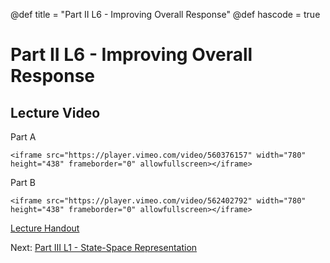 @def title = "Part II L6 - Improving Overall Response"
@def hascode = true

# Part II L6 - Improving Overall Response

## Lecture Video
Part A

~~~
<iframe src="https://player.vimeo.com/video/560376157" width="780" height="438" frameborder="0" allowfullscreen></iframe>
~~~  

Part B

~~~
<iframe src="https://player.vimeo.com/video/562402792" width="780" height="438" frameborder="0" allowfullscreen></iframe>
~~~  

[Lecture Handout](/part_ii/ME417_-_Controls_-_Part_II_Lecture_6_Improving_Transient_and_Steady-State_Response.pdf)

Next: [Part III L1 - State-Space Representation](/part_iii/lecture1/)